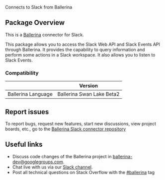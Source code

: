 Connects to Slack from Ballerina

## Package Overview
This is a [Ballerina](https://ballerina.io/) connector for Slack.

This package allows you to access the Slack Web API and Slack Events API through Ballerina.
It provides the capability to query information and perform some actions in a Slack workspace. It also allows you to listen to Slack Events.

### Compatibility
|                             |           Version           |
|:---------------------------:|:---------------------------:|
| Ballerina Language          |  Ballerina Swan Lake Beta2  |

## Report issues

To report bugs, request new features, start new discussions, view project boards, etc., go to the [Ballerina Slack connector repository](https://github.com/ballerina-platform/module-ballerinax-slackl)

## Useful links
- Discuss code changes of the Ballerina project in [ballerina-dev@googlegroups.com](mailto:ballerina-dev@googlegroups.com).
- Chat live with us via our [Slack channel](https://ballerina.io/community/slack/).
- Post all technical questions on Stack Overflow with the [#ballerina](https://stackoverflow.com/questions/tagged/ballerina) tag

